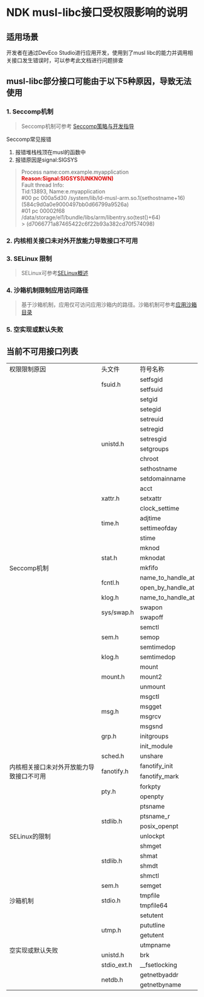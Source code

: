 # NDK musl-libc接口受权限影响的说明

## 适用场景
开发者在通过DevEco Studio进行应用开发，使用到了musl libc的能力并调用相关接口发生错误时，可以参考此文档进行问题排查

## musl-libc部分接口可能由于以下5种原因，导致无法使用
### 1. Seccomp机制
> Seccomp机制可参考 <a href="../../../device-dev/subsystems/subsys-boot-init-seccomp.md">Seccomp策略与开发指导</a>

Seccomp常见报错
1. 报错堆栈栈顶在musl的函数中
2. 报错原因是signal:SIGSYS

> Process name:com.example.myapplication<br /> 
> <font color="#dd0000">**Reason:Signal:SIGSYS(UNKNOWN)**</font><br /> 
> Fault thread Info:<br /> 
> Tid:13893, Name:e.myapplication<br /> 
> #00 pc 000a5d30 /system/lib/ld-musl-arm.so.1(sethostname+16)(584c9d0a0e9000497bb0d66799a9526a)<br /> 
> #01 pc 00002f68 /data/storage/el1/bundle/libs/arm/libentry.so(test()+64)<br /> > (d7066771a87465422c6f22b93a382cd70f574098)<br /> 

### 2. 内核相关接口未对外开放能力导致接口不可用
### 3. SELinux 限制
> SELinux可参考<a href="../../../device-dev/subsystems/subsys-security-selinux-overview.md">SELinux概述</a>

### 4. 沙箱机制限制应用访问路径
> 基于沙箱机制，应用仅可访问应用沙箱内的路径。沙箱机制可参考<a href="../../file-management/app-sandbox-directory.md">应用沙箱目录</a>

### 5. 空实现或默认失败

## 当前不可用接口列表

<table>
    <tr>
        <td>权限限制原因</td>
        <td>头文件</td>
        <td>符号名称</td>
    </tr>
    <tr>
        <td rowspan="39">Seccomp机制</td>
        <td rowspan="2">fsuid.h</td>
        <td>setfsgid</td>
    </tr>
    <tr>
        <td>setfsuid</td>
    </tr>
    <tr>
        <td rowspan="10">unistd.h</td>
        <td>setgid</td>
    </tr>
    <tr>
        <td>setegid</td>
    </tr>
    <tr>
        <td>setreuid</td>
    </tr>
    <tr>
        <td>setregid</td>
    </tr>
    <tr>
        <td>setresgid</td>
    </tr>
    <tr>
        <td>setgroups</td>
    </tr>
    <tr>
        <td>chroot</td>
    </tr>
    <tr>
        <td>sethostname</td>
    </tr>
    <tr>
        <td>setdomainname</td>
    </tr>
    <tr>
        <td>acct</td>
    </tr>
    <tr>
        <td>xattr.h</td>
        <td>setxattr</td>
    </tr>
    <tr>
        <td rowspan="4">time.h</td>
        <td>clock_settime</td>
    </tr>
    <tr>
        <td>adjtime</td>
    </tr>
    <tr>
        <td>settimeofday</td>
    </tr>
    <tr>
        <td>stime</td>
    </tr>
    <tr>
        <td rowspan="3">stat.h</td>
        <td>mknod</td>
    </tr>
    <tr>
        <td>mknodat</td>
    </tr>
    <tr>
        <td>mkfifo</td>
    </tr>
    <tr>
        <td rowspan="2">fcntl.h</td>
        <td>name_to_handle_at</td>
    </tr>
    <tr>
        <td>open_by_handle_at</td>
    </tr>
    <tr>
        <td>klog.h</td>
        <td>name_to_handle_at</td>
    </tr>
    <tr>
        <td rowspan="2">sys/swap.h</td>
        <td>swapon</td>
    </tr>
    <tr>
        <td>swapoff</td>
    </tr>
    <tr>
        <td rowspan="3">sem.h</td>
        <td>semctl</td>
    </tr>
    <tr>
        <td>semop</td>
    </tr>
    <tr>
        <td>semtimedop</td>
    </tr>
    <tr>
        <td>klog.h</td>
        <td>semtimedop</td>
    </tr>
    <tr>
        <td rowspan="3">mount.h</td>
        <td>mount</td>
    </tr>
    <tr>
        <td>mount2</td>
    </tr>
    <tr>
        <td>unmount</td>
    </tr>
    <tr>
        <td rowspan="4">msg.h</td>
        <td>msgctl</td>
    </tr>
    <tr>
        <td>msgget</td>
    </tr>
    <tr>
        <td>msgrcv</td>
    </tr>
    <tr>
        <td>msgsnd</td>
    </tr>
    <tr>
        <td>grp.h</td>
        <td>initgroups</td>
    </tr>
    <tr>
        <td> </td>
        <td>init_module</td>
    </tr>
    <tr>
        <td>sched.h</td>
        <td>unshare</td>
    </tr>
    <tr>
        <td rowspan="2">内核相关接口未对外开放能力导致接口不可用</td>
        <td rowspan="2">fanotify.h</td>
        <td>fanotify_init</td>
    </tr>
    <tr>
        <td>fanotify_mark</td>
    </tr>
    <tr>
        <td rowspan="11">SELinux的限制</td>
        <td rowspan="2">pty.h</td>
        <td>forkpty</td>
    </tr>
    <tr>
        <td>openpty</td>
    </tr>
    <tr>
        <td rowspan="4">stdlib.h</td>
        <td>ptsname</td>
    </tr>
    <tr>
        <td>ptsname_r</td>
    </tr>
    <tr>
        <td>posix_openpt</td>
    </tr>
    <tr>
        <td>unlockpt</td>
    </tr>
    <tr>
        <td rowspan="4">stdlib.h</td>
        <td>shmget</td>
    </tr>
    <tr>
        <td>shmat</td>
    </tr>
    <tr>
        <td>shmdt</td>
    </tr>
    <tr>
        <td>shmctl</td>
    </tr>
    <tr>
        <td>sem.h</td>
        <td>semget</td>
    </tr>
    <tr>
        <td rowspan="2">沙箱机制</td>
        <td rowspan="2">stdio.h</td>
        <td>tmpfile</td>
    </tr>
    <tr>
        <td>tmpfile64</td>
    </tr>
    <tr>
        <td rowspan="8">空实现或默认失败</td>
        <td rowspan="4">utmp.h</td>
        <td>setutent</td>
    </tr>
    <tr>
        <td>pututline</td>
    </tr>
    <tr>
        <td>getutent</td>
    </tr>
    <tr>
        <td>utmpname</td>
    </tr>
    <tr>
        <td>unistd.h</td>
        <td>brk</td>
    </tr>
    <tr>
        <td>stdio_ext.h</td>
        <td>__fsetlocking</td>
    </tr>
    <tr>
        <td rowspan="2">netdb.h</td>
        <td>getnetbyaddr</td>
    </tr>
    <tr>
        <td>getnetbyname</td>
    </tr>

</table>